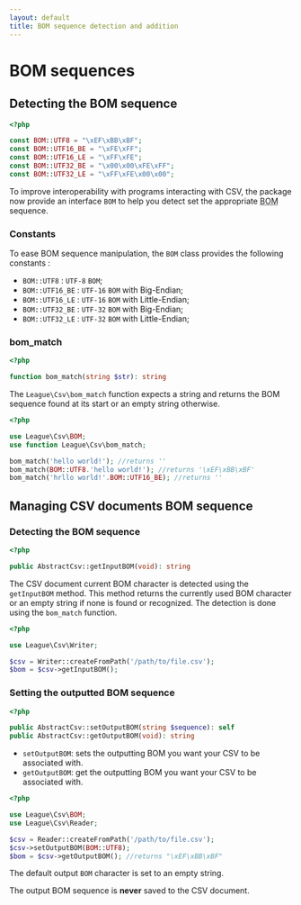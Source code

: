 ```yaml
---
layout: default
title: BOM sequence detection and addition
---
```


# BOM sequences

## Detecting the BOM sequence

~~~php
<?php

const BOM::UTF8 = "\xEF\xBB\xBF";
const BOM::UTF16_BE = "\xFE\xFF";
const BOM::UTF16_LE = "\xFF\xFE";
const BOM::UTF32_BE = "\x00\x00\xFE\xFF";
const BOM::UTF32_LE = "\xFF\xFE\x00\x00";
~~~

To improve interoperability with programs interacting with CSV, the package now provide an interface `BOM` to help you detect set the appropriate <abbr title="Byte Order Mark">BOM</abbr> sequence.

### Constants

To ease BOM sequence manipulation, the `BOM` class provides the following constants :

* `BOM::UTF8` : `UTF-8` `BOM`;
* `BOM::UTF16_BE` : `UTF-16` `BOM` with Big-Endian;
* `BOM::UTF16_LE` : `UTF-16` `BOM` with Little-Endian;
* `BOM::UTF32_BE` : `UTF-32` `BOM` with Big-Endian;
* `BOM::UTF32_LE` : `UTF-32` `BOM` with Little-Endian;

### bom_match

~~~php
<?php

function bom_match(string $str): string
~~~

The `League\Csv\bom_match` function expects a string and returns the BOM sequence found at its start or an empty string otherwise.

~~~php
<?php

use League\Csv\BOM;
use function League\Csv\bom_match;

bom_match('hello world!'); //returns ''
bom_match(BOM::UTF8.'hello world!'); //returns '\xEF\xBB\xBF'
bom_match('hrllo world!'.BOM::UTF16_BE); //returns ''
~~~

## Managing CSV documents BOM sequence

### Detecting the BOM sequence

~~~php
<?php

public AbstractCsv::getInputBOM(void): string
~~~

The CSV document current BOM character is detected using the `getInputBOM` method. This method returns the currently used BOM character or an empty string if none is found or recognized. The detection is done using the `bom_match` function.

~~~php
<?php

use League\Csv\Writer;

$csv = Writer::createFromPath('/path/to/file.csv');
$bom = $csv->getInputBOM();
~~~

### Setting the outputted BOM sequence

~~~php
<?php

public AbstractCsv::setOutputBOM(string $sequence): self
public AbstractCsv::getOutputBOM(void): string
~~~

- `setOutputBOM`: sets the outputting BOM you want your CSV to be associated with.
- `getOutputBOM`: get the outputting BOM you want your CSV to be associated with.

~~~php
<?php

use League\Csv\BOM;
use League\Csv\Reader;

$csv = Reader::createFromPath('/path/to/file.csv');
$csv->setOutputBOM(BOM::UTF8);
$bom = $csv->getOutputBOM(); //returns "\xEF\xBB\xBF"
~~~

<p class="message-info">The default output <code>BOM</code> character is set to an empty string.</p>
<p class="message-warning">The output BOM sequence is <strong>never</strong> saved to the CSV document.</p>

